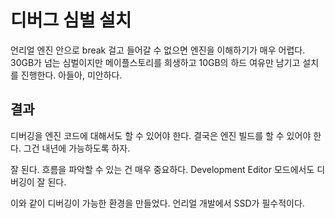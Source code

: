 # 디버그 심벌 설치 

언리얼 엔진 안으로 break 걸고 들어갈 수 없으면 엔진을 이해하기가 매우 어렵다. 
30GB가 넘는 심벌이지만 메이플스토리를 희생하고 10GB의 하드 여유만 남기고 
설치를 진행한다. 아들아, 미안하다.

## 결과 

디버깅을 엔진 코드에 대해서도 할 수 있어야 한다. 
결국은 엔진 빌드를 할 수 있어야 한다. 그건 내년에 가능하도록 하자.

잘 된다. 흐름을 파악할 수 있는 건 매우 중요하다.
Development Editor 모드에서도 디버깅이 잘 된다. 

이와 같이 디버깅이 가능한 환경을 만들었다. 언리얼 개발에서 SSD가 필수적이다. 

